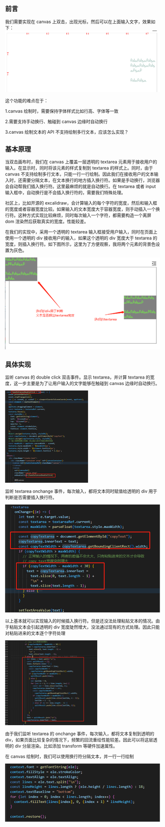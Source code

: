## 前言

我们需要实现在 canvas 上双击，出现光标，然后可以在上面输入文字，效果如下：
![image](../../excalidraw-app/text_01.png)

这个功能的难点在于：

1.canvas 绘制时，需要保持字体样式比如行高、字体等一致

2.需要支持手动换行、触碰到 canvas 边缘时自动换行

3.canvas 绘制文本的 API 不支持绘制多行文本，应该怎么实现？

## 基本原理

当双击画布时，我们在 canvas 上覆盖一层透明的 textarea 元素用于接收用户的输入。在显示时，同时将该元素的样式复制到 textarea 的样式上。同时，由于 canvas 不支持绘制多行文本，只能一行一行绘制。因此我们在接收用户的文本输入时，还需要分隔文本，在文本换行的地方插入换行符。如果是手动换行，浏览器会自动帮我们插入换行符。这里最麻烦的就是自动换行。在 textarea 或者 input 输入框中，自动换行是不会插入换行符的，需要我们特殊处理。

社区上，比如开源的 excalidraw，会计算输入的每个字符的宽度，然后和输入框的宽度或者容器宽度比较。如果输入的文本宽度大于容器宽度，则手动插入一个换行符。这种方式实现比较麻烦，同时每次输入一个字符，都需要构造一个离屏 dom 渲染然后获取真实的宽度。性能较差。

在我们的实现中，采用一个透明的 textarea 输入框接受用户输入，同时在页面上使用一个透明的 div 接收用户的输入，如果这个透明的 div 宽度大于 textarea 的宽度，则插入换行符。如下图所示，这里为了方便观察，我将两个元素的背景色设置为灰色。

![image](../../excalidraw-app/text_02.png)

## 具体实现

监听 canvas 的 double click 双击事件。显示 textarea，并计算 textarea 的宽度，这一步主要是为了让用户输入的文字能够在触碰到 canvas 边缘时自动换行。

![image](../../excalidraw-app/text_03.png)

监听 textarea onchange 事件，每次输入，都将文本同时赋值给透明的 div 用于判断是否需要插入换行符。

![image](../../excalidraw-app/text_04.png)

以上基本就可以实现输入的时候插入换行符。但是还没法处理粘贴文本的情况。由于粘贴文本会引起透明的 div 宽度陡然增大，没法通过现有的方式处理。因此只能对粘贴进来的文本逐个字符处理

![image](../../excalidraw-app/text_05.png)

由于我们监听 textarea 的 onchange 事件，每次输入，都将文本复制到透明的 div，如果页面比较复杂的情况下，频繁的回流重绘性能较差。因此可以将这层透明的 div 分层渲染。比如添加 transform 等硬件加速属性。

在 canvas 绘制时，我们可以使用换行符分隔文本，并一行一行绘制

![image](../../excalidraw-app/text_06.png)
